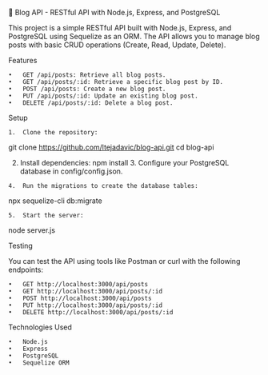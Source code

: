 📝 Blog API - RESTful API with Node.js, Express, and PostgreSQL

This project is a simple RESTful API built with Node.js, Express, and PostgreSQL using Sequelize as an ORM. The API allows you to manage blog posts with basic CRUD operations (Create, Read, Update, Delete).

Features

	•	GET /api/posts: Retrieve all blog posts.
	•	GET /api/posts/:id: Retrieve a specific blog post by ID.
	•	POST /api/posts: Create a new blog post.
	•	PUT /api/posts/:id: Update an existing blog post.
	•	DELETE /api/posts/:id: Delete a blog post.

Setup

	1.	Clone the repository:
   git clone https://github.com/ltejadavic/blog-api.git
   cd blog-api

  2.	Install dependencies:
   npm install
	3.	Configure your PostgreSQL database in config/config.json.

	4.	Run the migrations to create the database tables:
   npx sequelize-cli db:migrate
   
	5.	Start the server:
   node server.js

Testing

You can test the API using tools like Postman or curl with the following endpoints:

	•	GET http://localhost:3000/api/posts
	•	GET http://localhost:3000/api/posts/:id
	•	POST http://localhost:3000/api/posts
	•	PUT http://localhost:3000/api/posts/:id
	•	DELETE http://localhost:3000/api/posts/:id

Technologies Used

	•	Node.js
	•	Express
	•	PostgreSQL
	•	Sequelize ORM

